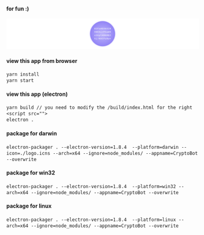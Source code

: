 #### for fun :)

![logo](logo-readme.png)

#### view this app from browser

```
yarn install
yarn start
```

#### view this app (electron)

```
yarn build // you need to modify the /build/index.html for the right <script src="">
electron .
```

#### package for darwin

```
electron-packager . --electron-version=1.8.4  --platform=darwin --icon=./logo.icns --arch=x64 --ignore=node_modules/ --appname=CryptoBot --overwrite
```

#### package for win32

```
electron-packager . --electron-version=1.8.4  --platform=win32 --arch=x64 --ignore=node_modules/ --appname=CryptoBot --overwrite
```

#### package for linux

```
electron-packager . --electron-version=1.8.4  --platform=linux --arch=x64 --ignore=node_modules/ --appname=CryptoBot --overwrite
```
